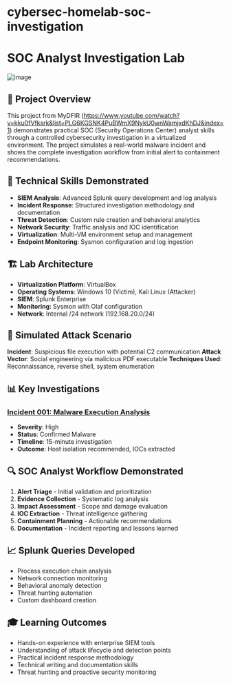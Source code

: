 # cybersec-homelab-soc-investigation
# SOC Analyst Investigation Lab

![image](https://github.com/user-attachments/assets/a741e1aa-68f5-4a08-8336-767efcd63b82)


## 🎯 Project Overview
This project from MyDFIR (https://www.youtube.com/watch?v=kku0fVfksrk&list=PLG6KGSNK4PuBWmX9NykU0wnWamjxdKhDJ&index=1) demonstrates practical SOC (Security Operations Center) analyst skills through a controlled cybersecurity investigation in a virtualized environment. The project simulates a real-world malware incident and shows the complete investigation workflow from initial alert to containment recommendations.

## 🔧 Technical Skills Demonstrated
- **SIEM Analysis**: Advanced Splunk query development and log analysis
- **Incident Response**: Structured investigation methodology and documentation
- **Threat Detection**: Custom rule creation and behavioral analytics
- **Network Security**: Traffic analysis and IOC identification
- **Virtualization**: Multi-VM environment setup and management
- **Endpoint Monitoring**: Sysmon configuration and log ingestion

## 🏗️ Lab Architecture
- **Virtualization Platform**: VirtualBox
- **Operating Systems**: Windows 10 (Victim), Kali Linux (Attacker)
- **SIEM**: Splunk Enterprise
- **Monitoring**: Sysmon with Olaf configuration
- **Network**: Internal /24 network (192.168.20.0/24)

## 🚨 Simulated Attack Scenario
**Incident**: Suspicious file execution with potential C2 communication
**Attack Vector**: Social engineering via malicious PDF executable
**Techniques Used**: Reconnaissance, reverse shell, system enumeration

## 📊 Key Investigations
### [Incident 001: Malware Execution Analysis](investigations/incident-001-malware-execution/)
- **Severity**: High
- **Status**: Confirmed Malware
- **Timeline**: 15-minute investigation
- **Outcome**: Host isolation recommended, IOCs extracted

## 🔍 SOC Analyst Workflow Demonstrated
1. **Alert Triage** - Initial validation and prioritization
2. **Evidence Collection** - Systematic log analysis
3. **Impact Assessment** - Scope and damage evaluation  
4. **IOC Extraction** - Threat intelligence gathering
5. **Containment Planning** - Actionable recommendations
6. **Documentation** - Incident reporting and lessons learned

## 📈 Splunk Queries Developed
- Process execution chain analysis
- Network connection monitoring
- Behavioral anomaly detection
- Threat hunting automation
- Custom dashboard creation

## 🎓 Learning Outcomes
- Hands-on experience with enterprise SIEM tools
- Understanding of attack lifecycle and detection points
- Practical incident response methodology
- Technical writing and documentation skills
- Threat hunting and proactive security monitoring
